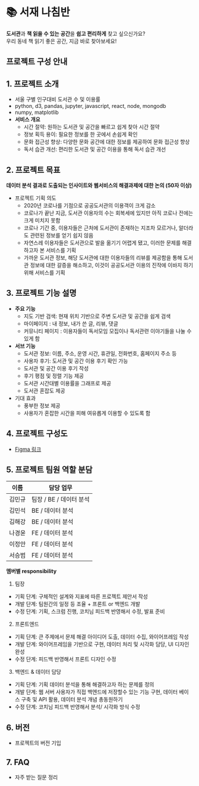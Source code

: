 # :books: 서재 나침반

**도서관**과 **책 읽을 수 있는 공간**을 **쉽고 편리하게** 찾고 싶으신가요?
<br/>
우리 동네 책 읽기 좋은 공간, 지금 바로 찾아보세요!


## 프로젝트 구성 안내


## 1. 프로젝트 소개

  - 서울 구별 인구대비 도서관 수 및 이용률
  - python, d3, pandas, jupyter, javascript, react, node, mongodb 
  - numpy, matplotlib
  - **서비스 개요**
    - 시간 절약: 원하는 도서관 및 공간을 빠르고 쉽게 찾아 시간 절약
    - 정보 획득 용이: 필요한 정보를 한 곳에서 손쉽게 확인
    - 문화 접근성 향상: 다양한 문화 공간에 대한 정보를 제공하여 문화 접근성 향상
    - 독서 습관 개선: 편리한 도서관 및 공간 이용을 통해 독서 습관 개선  

## 2. 프로젝트 목표

**데이터 분석 결과로 도출되는 인사이트와 웹서비스의 해결과제에 대한 논의 (50자 이상)**
  - 프로젝트 기획 의도
    - 2020년 코로나를 기점으로 공공도서관의 이용객이 크게 감소
    - 코로나가 끝난 지금, 도서관 이용자의 수는 회복세에 있지만 아직 코로나 전에는 크게 미치지 못함
    - 코로나 기간 중, 이용자들은 근처에 도서관이 존재하는 지조차 모르거나, 알더라도 관련된 정보를 얻기 쉽지 않음
    - 자연스레 이용자들은 도서관으로 발을 옮기기 어렵게 됐고, 이러한 문제를 해결하고자 본 서비스를 기획
    - 가까운 도서관 정보, 해당 도서관에 대한 이용자들의 리뷰를 제공함을 통해 도서관 정보에 대한 갈증을 해소하고, 이것이 공공도서관 이용의 진작에 이바지 하기 위해 서비스를 기획


## 3. 프로젝트 기능 설명

  - **주요 기능**
    - 지도 기반 검색: 현재 위치 기반으로 주변 도서관 및 공간을 쉽게 검색
    - 마이페이지 : 내 정보, 내가 쓴 글, 리뷰, 댓글
    - 커뮤니티 페이지 : 이용자들이 독서모임 모집이나 독서관련 이야기들을 나눌 수 있게 함
  - **서브 기능**
    - 도서관 정보: 이름, 주소, 운영 시간, 휴관일, 전화번호, 홈페이지 주소 등
    - 사용자 후기: 도서관 및 공간 이용 후기 확인 가능
    - 도서관 및 공간 이용 후기 작성
    - 후기 평점 및 정렬 기능 제공
    - 도서관 시간대별 이용률을 그래프로 제공
    - 도서관 혼잡도 제공
  - 기대 효과
     - 풍부한 정보 제공
     - 사용자가 혼잡한 시간을 피해 여유롭게 이용할 수 있도록 함


## 4. 프로젝트 구성도
  - [Figma 링크](https://www.figma.com/design/TvYfVPgD88WEqyyeMtMC7B/%EC%84%9C%EC%9E%AC-%EB%82%98%EC%B9%A8%EB%B0%98?node-id=0-1&t=CBwbMY2H977cPQQ8-0)

## 5. 프로젝트 팀원 역할 분담
| 이름 | 담당 업무 |
| ------ | ------ |
| 김민규 | 팀장 / BE / 데이터 분석 |
| 김민석 | BE / 데이터 분석 |
| 김해강 | BE / 데이터 분석 |
| 나경윤 | FE / 데이터 분석 |
| 이정안 | FE / 데이터 분석 |
| 서승범 | FE / 데이터 분석 |

**멤버별 responsibility**

1. 팀장 

- 기획 단계: 구체적인 설계와 지표에 따른 프로젝트 제안서 작성
- 개발 단계: 팀원간의 일정 등 조율 + 프론트 or 백엔드 개발
- 수정 단계: 기획, 스크럼 진행, 코치님 피드백 반영해서 수정, 발표 준비

2. 프론트엔드 

- 기획 단계: 큰 주제에서 문제 해결 아이디어 도출, 데이터 수집, 와이어프레임 작성
- 개발 단계: 와이어프레임을 기반으로 구현, 데이터 처리 및 시각화 담당, UI 디자인 완성
- 수정 단계: 피드백 반영해서 프론트 디자인 수정

 3. 백엔드 & 데이터 담당  

- 기획 단계: 기획 데이터 분석을 통해 해결하고자 하는 문제를 정의
- 개발 단계: 웹 서버 사용자가 직접 백엔드에 저장할수 있는 기능 구현, 데이터 베이스 구축 및 API 활용, 데이터 분석 개념 총동원하기
- 수정 단계: 코치님 피드백 반영해서 분석/ 시각화 방식 수정

## 6. 버전
  - 프로젝트의 버전 기입

## 7. FAQ
  - 자주 받는 질문 정리
